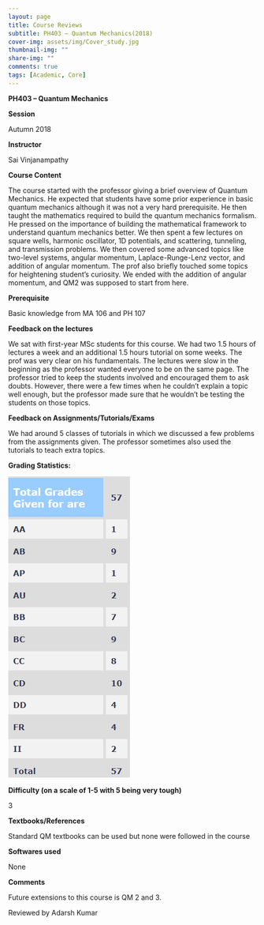 ```yaml
---
layout: page
title: Course Reviews
subtitle: PH403 – Quantum Mechanics(2018)
cover-img: assets/img/Cover_study.jpg
thumbnail-img: ""
share-img: ""
comments: true
tags: [Academic, Core]
---
```


**PH403 – Quantum Mechanics**

**Session** 

Autumn 2018

**Instructor**

Sai Vinjanampathy

**Course Content**

The course started with the professor giving a brief overview of Quantum Mechanics. He expected that students have some prior experience in basic quantum mechanics although it was not a very hard prerequisite. He then taught the mathematics required to build the quantum mechanics formalism. He pressed on the importance of building the mathematical framework to understand quantum mechanics better. We then spent a few lectures on square wells, harmonic oscillator, 1D potentials, and scattering, tunneling, and transmission problems. We then covered some advanced topics like two-level systems, angular momentum, Laplace-Runge-Lenz vector, and addition of angular momentum. The prof also briefly touched some topics for heightening student’s curiosity. We ended with the addition of angular momentum, and QM2 was supposed to start from here.

**Prerequisite**

Basic knowledge from MA 106 and PH 107

**Feedback on the lectures**

We sat with first-year MSc students for this course. We had two 1.5 hours of lectures a week and an additional 1.5 hours tutorial on some weeks. The prof was very clear on his fundamentals. The lectures were slow in the beginning as the professor wanted everyone to be on the same page. The professor tried to keep the students involved and encouraged them to ask doubts. However, there were a few times when he couldn’t explain a topic well enough, but the professor made sure that he wouldn’t be testing the students on those topics.

**Feedback on Assignments/Tutorials/Exams**

We had around 5 classes of tutorials in which we discussed a few problems from the assignments given. The professor sometimes also used the tutorials to teach extra topics.

**Grading Statistics:** 

![Grades](PH403_grades.png)

**Difficulty (on a scale of 1-5 with 5 being very tough)**

3

**Textbooks/References**

Standard QM textbooks can be used but none were followed in the course

**Softwares used**

None

**Comments**

Future extensions to this course is QM 2 and 3.

Reviewed by Adarsh Kumar